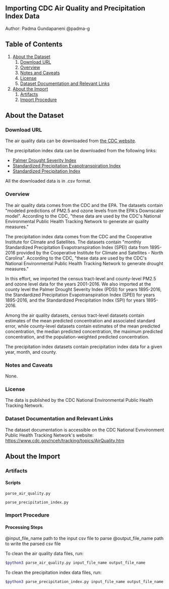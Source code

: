 ## Importing CDC Air Quality and Precipitation Index Data
Author: Padma Gundapaneni @padma-g

## Table of Contents
1. [About the Dataset](#about-the-dataset)
    1. [Download URL](#download-url)
    2. [Overview](#overview)
    3. [Notes and Caveats](#notes-and-caveats)
    4. [License](#license)
    5. [Dataset Documentation and Relevant Links](#dataset-documentation-and-relevant-links)
2. [About the Import](#about-the-import)
    1. [Artifacts](#artifacts)
    2. [Import Procedure](#import-procedure)

## About the Dataset

### Download URL
The air quality data can be downloaded from [the CDC website](https://data.cdc.gov/browse?category=Environmental+Health+%26+Toxicology&sortBy=last_modified&page=1).

The precipitation index data can be downloaded from the following links:
* [Palmer Drought Severity Index](https://data.cdc.gov/Environmental-Health-Toxicology/Palmer-Drought-Severity-Index-1895-2016/en5r-5ds4)
* [Standardized Precipitation Evapotranspiration Index](https://data.cdc.gov/Environmental-Health-Toxicology/Standardized-Precipitation-Evapotranspiration-Inde/6nbv-ifib)
* [Standardized Precipitation Index](https://data.cdc.gov/Environmental-Health-Toxicology/Standardized-Precipitation-Index-1895-2016/xbk2-5i4e)

All the downloaded data is in .csv format. 

### Overview
The air quality data comes from the CDC and the EPA. The datasets contain "modeled predictions of PM2.5 and ozone levels from the EPA's Downscaler model". According to the CDC, "these data are used by the CDC's National Environmental Public Health Tracking Network to generate air quality measures."

The precipitation index data comes from the CDC and the Cooperative Institute for Climate and Satellites. The datasets contain "monthly Standardized Precipitation Evapotranspiration Index (SPEI) data from 1895-2016 provided by the Cooperative Institute for Climate and Satellites - North Carolina". According to the CDC, "these data are used by the CDC's National Environmental Public Health Tracking Network to generate drought measures."

In this effort, we imported the census tract-level and county-level PM2.5 and ozone level data for the years 2001-2016. We also imported at the county level the Palmer Drought Severity Index (PDSI) for years 1895-2016, the Standardized Precipitation Evapotranspiration Index (SPEI) for years 1895-2016, and the Standardized Precipitation Index (SPI) for years 1895-2016.

Among the air quality datasets, census tract-level datasets contain estimates of the mean predicted concentration and associated standard error, while county-level datasets contain estimates of the mean predicted concentration, the median predicted concentration, the maximum predicted concentration, and the population-weighted predicted concentration.

The precipitation index datasets contain precipitation index data for a given year, month, and county.

### Notes and Caveats

None.

### License
The data is published by the CDC National Environmental Public Health Tracking Network.

### Dataset Documentation and Relevant Links
The dataset documentation is accessible on the CDC National Evnvironment Public Health Tracking Network's website: https://www.cdc.gov/nceh/tracking/topics/AirQuality.htm

## About the Import

### Artifacts

#### Scripts
`parse_air_quality.py`

`parse_precipitation_index.py`

### Import Procedure

#### Processing Steps

@input_file_name    path to the input csv file to parse
@output_file_name   path to write the parsed csv file

To clean the air quality data files, run:

```bash
$python3 parse_air_quality.py input_file_name output_file_name
```

To clean the precipitation index data files, run: 

```bash
$python3 parse_precipitation_index.py input_file_name output_file_name
```
